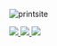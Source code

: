 ![printsite](https://user-images.githubusercontent.com/112256391/192159340-9f05a7a2-5c4c-4dc6-8c3d-5b2c3332fd71.png)

  <a href="https://www.linkedin.com/in/nicholas-sotter/" target="_blank" alt="Linkedin">
    <img src="https://img.shields.io/badge/LinkedIn-2c2c2c?style=for-the-badge&logo=linkedin&logoColor=white"/>
  </a>
  
  <a href="https://codepen.io/sotter" target="_blank" alt="codepen">
    <img src="https://img.shields.io/badge/Codepen-2c2c2c?style=for-the-badge&logo=codepen&logoColor=white"/>
  </a>
                                                                                                           
                                                                                                           
  <a href="https://devsotter.github.io/portfolio-nicholas/" target="_blank" alt="portfólio">
 <img src="https://img.shields.io/badge/devsotter-2c2c2c?style=for-the-badge&logo=About.me&logoColor=white"/>
  </a>
</nav>
